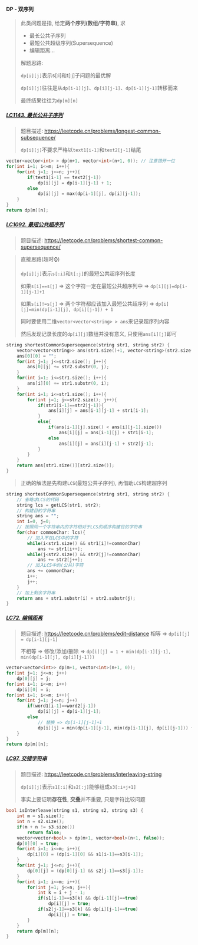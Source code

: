 #### DP - 双序列

> 此类问题是指, 给定**两个序列(数组/字符串)**, 求
> - 最长公共子序列
> - 最短公共超级序列(Supersequence)
> - 编辑距离...
> 
> 解题思路:
> 
> `dp[i][j]`表示s[:i]和t[:j]子问题的最优解
> 
> `dp[i][j]`往往是从`dp[i-1][j]`、`dp[i][j-1]`、`dp[i-1][j-1]`转移而来
> 
> 最终结果往往为`dp[m][n]`

##### [LC1143. 最长公共子序列](/workspace/1143.%E6%9C%80%E9%95%BF%E5%85%AC%E5%85%B1%E5%AD%90%E5%BA%8F%E5%88%97.cpp)

> 题目描述: https://leetcode.cn/problems/longest-common-subsequence/
>
> `dp[i][j]`不要求严格以`text1[i-1]`和`text2[j-1]`结尾

```CPP
vector<vector<int> > dp(m+1, vector<int>(n+1, 0)); // 注意错开一位
for(int i=1; i<=m; i++){
    for(int j=1; j<=n; j++){
        if(text1[i-1] == text2[j-1])
            dp[i][j] = dp[i-1][j-1] + 1;
        else
            dp[i][j] = max(dp[i-1][j], dp[i][j-1]);
    }
}
return dp[m][n];
```

##### [LC1092. 最短公共超序列](/workspace/1092.%E6%9C%80%E7%9F%AD%E5%85%AC%E5%85%B1%E8%B6%85%E5%BA%8F%E5%88%97.cpp)

> 题目描述: https://leetcode.cn/problems/shortest-common-supersequence/

> 直接思路(超时⌚)
> 
> `dp[i][j]`表示`s[:i]`和`t[:j]`的最短公共超序列长度
> 
> 如果`s[i]==s[j]` => 这个字符一定在最短公共超序列中 => `dp[i][j]=dp[i-1][j-1]+1`
> 
> 如果`s[i]!=s[j]` => 两个字符都应该加入最短公共超序列 => `dp[i][j]=min(dp[i-1][j], dp[i][j-1]) + 1`
> 
> 同时要使用二维`vector<vector<string> > ans`来记录超序列内容
> 
> 然后发现记录长度的`dp[i][j]`数组并没有意义, 只使用`ans[i][j]`即可

```CPP
string shortestCommonSupersequence(string str1, string str2) {
    vector<vector<string>> ans(str1.size()+1, vector<string>(str2.size()+1, ""));
    ans[0][0] = "";
    for(int j=1; j<=str2.size(); j++){
        ans[0][j] += str2.substr(0, j);
    }
    for(int i=1; i<=str1.size(); i++){
        ans[i][0] += str1.substr(0, i);
    }
    for(int i=1; i<=str1.size(); i++){
        for(int j=1; j<=str2.size(); j++){
            if(str1[i-1]==str2[j-1]){
                ans[i][j] = ans[i-1][j-1] + str1[i-1];
            }
            else{
                if(ans[i-1][j].size() < ans[i][j-1].size())
                    ans[i][j] = ans[i-1][j] + str1[i-1];
                else
                    ans[i][j] = ans[i][j-1] + str2[j-1];
            }
        }
    }
    return ans[str1.size()][str2.size()];
}
```

> 正确的解法是先构建`LCS`(最短公共子序列), 再借助`LCS`构建超序列

```CPP
string shortestCommonSupersequence(string str1, string str2) {
    // 省略求LCS的代码
    string lcs = getLCS(str1, str2);
    // 构建目的字符串
    string ans = "";
    int i=0, j=0;
    // 按照同一个字符串内的字符相对于LCS的顺序构建目的字符串
    for(char commonChar: lcs){
        // 加入不在LCS中的字符
        while(i<str1.size() && str1[i]!=commonChar)
            ans += str1[i++];
        while(j<str2.size() && str2[j]!=commonChar)
            ans += str2[j++];
        // 加入LCS中的(公共)字符
        ans += commonChar;
        i++;
        j++;
    }
    // 加上剩余字符串
    return ans + str1.substr(i) + str2.substr(j);
}
```


##### [LC72. 编辑距离](/workspace/72.%E7%BC%96%E8%BE%91%E8%B7%9D%E7%A6%BB.cpp)

> 题目描述: https://leetcode.cn/problems/edit-distance
> 相等 => `dp[i][j] = dp[i-1][j-1]`
> 
> 不相等 => 修改/添加/删除 => `dp[i][j] = 1 + min(dp[i-1][j-1], min(dp[i-1][j], dp[i][j-1]))`

```CPP
vector<vector<int>> dp(m+1, vector<int>(n+1, 0));
for(int j=1; j<=n; j++)
    dp[0][j] = j;
for(int i=1; i<=m; i++)
    dp[i][0] = i;
for(int i=1; i<=m; i++){
    for(int j=1; j<=n; j++)
        if(word1[i-1]==word2[j-1])
            dp[i][j] = dp[i-1][j-1];
        else
            // 替换 => dp[i-1][j-1]+1
            dp[i][j] = min(dp[i-1][j-1], min(dp[i-1][j], dp[i][j-1])) + 1;
    }
}
return dp[m][n];
```


##### [LC97. 交错字符串](/workspace/97.%E4%BA%A4%E9%94%99%E5%AD%97%E7%AC%A6%E4%B8%B2.cpp)

> 题目描述: https://leetcode.cn/problems/interleaving-string
> 
> `dp[i][j]`表示`s1[:i]`和`s2[:j]`能够组成`s3[:i+j+1]`
> 
> 事实上要证明**存在性**, **交叠**并不重要, 只是字符比较问题

```CPP
bool isInterleave(string s1, string s2, string s3) {
    int m = s1.size();
    int n = s2.size();
    if(m + n != s3.size())
        return false;
    vector<vector<bool> > dp(m+1, vector<bool>(n+1, false));
    dp[0][0] = true;
    for(int i=1; i<=m; i++){
        dp[i][0] = (dp[i-1][0] && s1[i-1]==s3[i-1]);
    }
    for(int j=1; j<=n; j++){
        dp[0][j] = (dp[0][j-1] && s2[j-1]==s3[j-1]);
    }
    for(int i=1; i<=m; i++){
        for(int j=1; j<=n; j++){
            int k = i + j - 1;
            if(s1[i-1]==s3[k] && dp[i-1][j]==true)
                dp[i][j] = true;
            if(s2[j-1]==s3[k] && dp[i][j-1]==true)
                dp[i][j] = true;
        }
    }
    return dp[m][n];
}
```